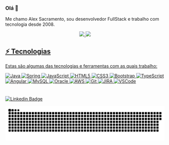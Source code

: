 ### Olá 👋
Me chamo Alex Sacramento, sou desenvolvedor FullStack e trabalho com tecnologia desde 2008.

<div align="center">	
  <a href="https://github.com/atsacramento">	
  <img height="180em" src="https://github-readme-stats.vercel.app/api?username=atsacramento&show_icons=true&theme=algolia&include_all_commits=true&count_private=true"/>	
  <img height="180em" src="https://github-readme-stats.vercel.app/api/top-langs/?username=RodrigoMCarvalho&layout=compact&langs_count=7&theme=algolia"/>	
</div>
  
## ⚡ Tecnologias
Estas são algumas das tecnologias e ferramentas com as quais trabalho:

![Java](https://img.shields.io/badge/-Java-007396?style=flat-square&logo=java)
![Spring](https://img.shields.io/badge/-Spring-6DB33F?style=flat-square&logo=spring&logoColor=white)
![JavaScript](https://img.shields.io/badge/-JavaScript-black?style=flat-square&logo=javascript)
![HTML5](https://img.shields.io/badge/-HTML5-E34F26?style=flat-square&logo=html5&logoColor=white)
![CSS3](https://img.shields.io/badge/-CSS3-1572B6?style=flat-square&logo=css3)
![Bootstrap](https://img.shields.io/badge/-Bootstrap-563D7C?style=flat-square&logo=bootstrap)
![TypeScript](https://img.shields.io/badge/-TypeScript-007ACC?style=flat-square&logo=typescript)
![Angular](https://img.shields.io/badge/-Angular-DD0031?style=flat-square&logo=angular)
![MySQL](https://img.shields.io/badge/-MySQL-4479A1?style=flat-square&logo=mysql&logoColor=white)
![Oracle](https://img.shields.io/badge/Oracle-F80000?style=for-the-badge&logo=oracle&logoColor=white)
![AWS](https://img.shields.io/badge/AWS-%23FF9900.svg?style=for-the-badge&logo=amazon-aws&logoColor=white) 
![Git](https://img.shields.io/badge/-Git-black?style=flat-square&logo=git)
![JIRA](https://img.shields.io/badge/-JIRA-0052CC?style=flat-square&logo=jira)
![VSCode](https://img.shields.io/badge/-VSCode-007ACC?style=flat-square&logo=visual-studio-code&logoColor=white)
 #
 
 <a href="https://www.linkedin.com/in/alex-sacramento/">
<img alt="Linkedin Badge" src="https://img.shields.io/badge/-Alex%20Sacramento-blue?style=flat-square&logo=Linkedin&logoColor=white&link=https://www.linkedin.com/in/alex-sacramento/"/></a>
  
<div>   

   ![Snake animation](https://github.com/danspiegel/danspiegel/blob/output/github-contribution-grid-snake.svg)
</div>
